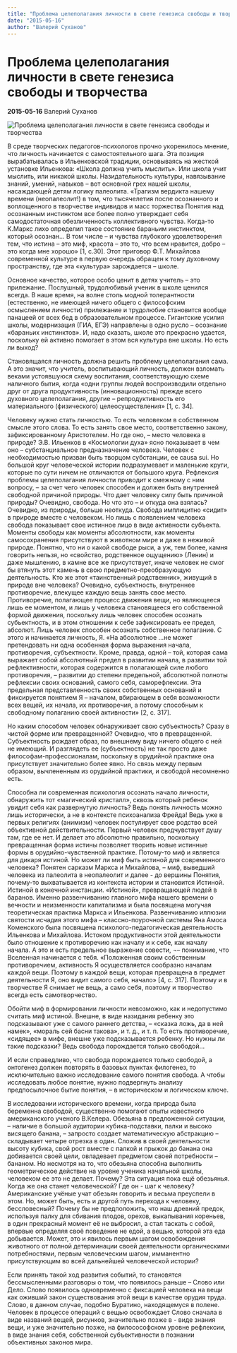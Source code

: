 ```yaml
---
title: "Проблема целеполагания личности в свете генезиса свободы и творчества"
date: "2015-05-16"
author: "Валерий Суханов"
---
```


# Проблема целеполагания личности в свете генезиса свободы и творчества

**2015-05-16** Валерий Суханов

![Проблема целеполагания личности в свете генезиса свободы и творчества](http://phototalents.ru/wp-content/uploads/2012/01/449753.jpg)

В среде творческих педагогов-психологов прочно укоренилось мнение, что личность начинается с самостоятельного шага. Эта позиция вырабатывалась в Ильенковской традиции, основываясь на жесткой установке Ильенкова: «Школа должна учить мыслить». Или школа учит мыслить, или никакой школы. Назидательность культуры, навязывание знаний, умений, навыков – вот основной грех нашей школы, насаждающей детям логику палеолита. «Трагизм вердикта нашему времени (неопалеолит!) в том, что тысячелетия после осознанного и воплощенного в творчестве индивидов и масс торжества Понятия над осознанным инстинктом все более полно утверждает себя самодостаточная обезличенность коллективного чувства. Когда-то К.Маркс лихо определил такое состояние бараньим инстинктом, который осознан... В том числе – и чувства глубокого удовлетворения тем, что истина – это миф, красота – это то, что всем нравится, добро – это когда мне хорошо» [1, с.30]. Этот приговор Ф.Т. Михайлова современной культуре в первую очередь обращен к тому духовному пространству, где эта «культура» зарождается – школе.

Основное качество, которое особо ценит в детях учитель – это прилежание. Послушный, трудолюбивый ученик в школе ценился всегда. В наше время, на волне столь модной толерантности (естественно, не имеющей ничего общего с философским осмыслением личности) прилежание и трудолюбие становится вообще панацеей от всех бед в образовательном процессе. Гигантские усилия школы, модернизация (ГИА, ЕГЭ) направлены в одно русло – осознание «бараньих инстинктов». И, надо сказать, школе это прекрасно удается, поскольку ей активно помогает в этом вся культура вне школы. Но есть ли выход?

Становящаяся личность должна решить проблему целеполагания сама. А это значит, что учитель, воспитывающий личность, должен взломать веками устоявшуюся схему воспитания, соответствующую схеме наличного бытия, когда «одни группы людей воспроизводили отдельно друг от друга продуктивность (инновационность) прежде всего духовного целеполагания, другие – репродуктивность его материального (физического) целеосуществления» [1, с. 34].

Человеку нужно стать личностью. То есть человеком в собственном смысле этого слова. То есть занять свое место, соответственно закону, зафиксированному Аристотелем. Но где оно, – место человека в природе? Э.В. Ильенков в «Космологии духа» ясно показывает в чем оно – субстанциальное предназначение человека. Человек с необходимостью призван быть творцом субстанции, ее сausa sui. Но большой круг человеческой истории подразумевает и маленькие круги, которые по сути ничем не отличаются от большого круга. Рефлексия проблемы целеполагания личности приводит к смежному с ним вопросу, – за счет чего человек способен и должен быть внутренней свободной причиной природы. Что дает человеку силу быть причиной природы? Очевидно, свобода. Но что это – и откуда она взялась? Очевидно, из природы, больше неоткуда. Свобода имплицитно «сидит» в природе вместе с человеком. Но лишь с появлением человека свобода показывает свое истинное лицо в виде активности субъекта. Моменты свободы как моменты абсолютности, как моменты самосохранения присутствуют в животном мире и даже в неживой природе. Понятно, что ни о какой свободе рыси, а уж, тем более, камня говорить нельзя, но «свойство, родственное ощущению» (Ленин) и даже мышлению, в камне все же присутствует, иначе человек не смог бы втянуть этот камень в свою предметно-преобразующую деятельность. Кто же этот «таинственный родственник», живущий в природе вне человека? Очевидно, субъектность, внутреннее противоречие, влекущее каждую вещь занять свое место. Противоречие, полагающее процесс движения вещи, но являющееся лишь ее моментом, и лишь у человека становящееся его собственной формой движения, поскольку лишь человек способен осознать субьектность, и в этом отношении к себе зафиксировать ее предел, абсолют. Лишь человек способен осознать собственное полагание. С этого и начинается личность, Я. «На абсолютное …не может претендовать ни одна особенная форма выражения начала, противоречия, субъектности. Кроме, правда, одной – той, которая сама выражает собой абсолютный предел в развитии начала, в развитии той рефлективности, которая содержится в полагающей силе любого противоречия, – развитии до степени предельной, абсолютной полноты рефлексии своих оснований, самого себя, саморефлексии. Эта предельная представленность своих собственных оснований и фиксируется понятием Я – началом, вбирающем в себя возможности всех вещей, их начала, их противоречия, а потому способным к свободному полаганию своей активности» [2, с. 317].

Но каким способом человек обнаруживает свою субъектность? Сразу в чистой форме или превращенной? Очевидно, что в превращенной. Субъектность рождает образ, по внешнему виду ничего общего с ней не имеющий. И разглядеть ее (субъектность) не так просто даже философам-профессионалам, поскольку в орудийной практике она присутствует значительно более явно. Но связь между первым образом, вычлененным из орудийной практики, и свободой несомненно есть.

Способна ли современная психология осознать начало личности, обнаружить тот «магический кристалл», сквозь который ребенок увидит себя как развернутую личность? Ведь понять личность можно лишь исторически, а не в контексте психоанализа Фрейда! Ведь уже в первых религиях (анимизм) человек постулирует свое родство всей объективной действительности. Первый человек предчувствует душу там, где ее нет. И делает это абсолютно правильно, поскольку превращенная форма истины позволяет творить новые истинные формы в орудийно-чувственной практике. Потому-то миф и является для дикаря истиной. Но может ли миф быть истиной для современного человека? Понятен сарказм Маркса и Михайлова, – миф, выведший человека из палеолита в неопалеолит и далее - до вершины Понятия, почему-то выхватывается из контекста истории и становится Истиной. Истиной в конечной инстанции. «Истиной», превращающей людей в баранов. Именно развенчиванию главного мифа нашего времени о вечности и неизменности капитализма и была посвящена могучая теоретическая практика Маркса и Ильенкова. Развенчиванию иллюзии святости исчадия этого мифа – классно-поурочной системы Яна Амоса Коменского была посвящена психолого-педагогическая деятельность Ильенкова и Михайлова. Истоком продуктивности этой деятельности было отношение к противоречию как началу и к себе, как началу начала. А это и есть предельное выражение совести, ¬– понимание, что Вселенная начинается с тебя. «Положенная своим собственным противоречием, активность Я осуществляется сообразно началам каждой вещи. Поэтому в каждой вещи, которая превращена в предмет деятельности Я, оно видит самого себя, начало» [4, с. 317]. Поэтому и в творчестве Я снимает не вещь, а само себя, поэтому и творчество всегда есть самотворчество.

Обойти миф в формировании личности невозможно, как и недопустимо считать миф истиной. Внешне, в виде назидания ребенку это подсказывают уже с самого раннего детства, – «сказка ложь, да в ней намек», «мораль сей басни такова», и т. д., и т. п. То есть противоречие, «сидящее» в мифе, внешне уже подсказывается ребенку. Но нужны ли такие подсказки? Ведь свобода порождается только свободой…

И если справедливо, что свобода порождается только свободой, а онтогенез должен повторять в базовых пунктах филогенез, то исключительно важно исследование самого понятия свобода. А чтобы исследовать любое понятие, нужно подвергнуть анализу предпосылочное бытие понятия, – в историческом и логическом ключе.

В исследовании исторического времени, когда природа была беременна свободой, существенно помогают опыты известного американского ученого В.Келера. Обезьяна в предложенной ситуации, – наличие в большой аудитории кубика-подставки, палки и высоко висящего банана, – запросто создает математическую абстракцию – складывает четыре отрезка в один. Сложив в своей деятельности высоту кубика, свой рост вместе с палкой и прыжок до банана она добивается своей цели, овладевает предметом своей потребности – бананом. Но несмотря на то, что обезьяна способна выполнить геометрическое действие на уровне ученика начальной школы, человеком ее это не делает. Почему? Эта ситуация пока ещё обезьянья. Когда же она станет человеческой? Где он - шаг к человеку? Американские учёные учат обезьян говорить и весьма преуспели в этом. Но, может быть, есть и другой путь перехода к человеку, бессловесный? Почему бы не предположить, что наш древний предок, используя палку для сбивания плодов, орехов, выкапывания кореньев, в один прекрасный момент её не выбросил, а стал таскать с собой, впервые определяя своё поведение не едой, а вещью, которой эта еда добывается. Может, это и явилось первым шагом освобождения животного от полной детерминации своей деятельности органическими потребностями, первым человеческим шагом, имманентно присутствующим во всей дальнейшей человеческой истории?

Если принять такой ход развития событий, то становятся бессмысленными разговоры о том, что появилось раньше – Слово или Дело. Слово появилось одновременно с фиксацией человека на вещи как оживший закон существования этой вещи в качестве орудия труда. Слово, в данном случае, подобно Буратино, находящемуся в полене. Человек в процессе операций с вещью освобождает Слово сначала в виде названий вещей, рисунков, значительно позже в - виде знания вещи, и уже значительно позже, на филосософском уровне рефлексии, в виде знания себя, собственной субъективности в познании объективных законов мира.